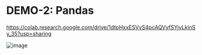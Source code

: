 # DEMO-2: Pandas

https://colab.research.google.com/drive/1dtpHxxESVvS4pcAQVyfSYivLkjnSy_35?usp=sharing

![image](https://user-images.githubusercontent.com/91676235/140956917-398ee120-b2d0-4a70-9b92-4378508be73c.png)

